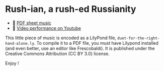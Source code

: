 # Rush-ian, a rush-ed Russianity

- :musical_note: [PDF sheet music](https://github.com/Zulko/sheet-music--duet-for-the-right-hand/raw/master/duet-for-the-right-hand-alone.pdf)
- :movie_camera: [Video performance on Youtube](https://www.youtube.com/shorts/OlUPaDuXrJk)

This little piece of music is encoded as a LilyPond file, ``duet-for-the-right-hand-alone.ly``. To compile it to a PDF file, you must have Lilypond installed (and even better, use an editor like Frescobaldi). It is published under the Creative Commons Attribution (CC BY 3.0) license.

Enjoy !
